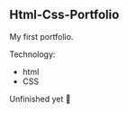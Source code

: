 ## Html-Css-Portfolio

My first portfolio.

Technology:
* html
* CSS

Unfinished yet :hear_no_evil:
